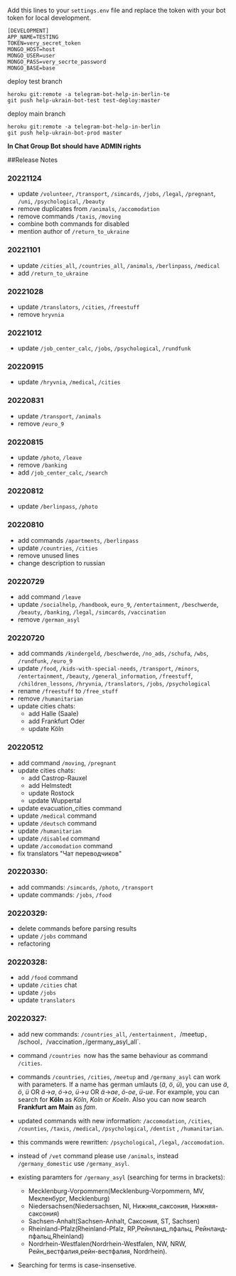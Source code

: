 
Add this lines to your `settings.env` file and replace the token with your bot token for local development.

```
[DEVELOPMENT]
APP_NAME=TESTING
TOKEN=very_secret_token
MONGO_HOST=host
MONGO_USER=user
MONGO_PASS=very_secrte_password
MONGO_BASE=base
```

deploy test branch
```
heroku git:remote -a telegram-bot-help-in-berlin-te 
git push help-ukrain-bot-test test-deploy:master
```

deploy main branch 
```
heroku git:remote -a telegram-bot-help-in-berlin
git push help-ukrain-bot-prod master
```

**In Chat Group Bot should have ADMIN rights**

##Release Notes
### 20221124
- update `/volunteer`, `/transport`, `/simcards`, `/jobs`, `/legal`, `/pregnant`, `/uni`, `/psychological`, `/beauty`
- remove duplicates from `/animals`, `/accomodation`
- remove commands `/taxis`, `/moving`
- combine both commands for disabled
- mention author of `/return_to_ukraine`

### 20221101
- update `/cities_all`, `/countries_all`, `/animals`, `/berlinpass`, `/medical`
- add `/return_to_ukraine`

### 20221028
- update `/translators`, `/cities`, `/freestuff`
- remove `hryvnia`

### 20221012
- update `/job_center_calc`, `/jobs`, `/psychological`, `/rundfunk`

### 20220915
- update `/hryvnia`, `/medical`, `/cities`

### 20220831
- update `/transport`, `/animals`
- remove `/euro_9`

### 20220815
- update `/photo`, `/leave`
- remove `/banking`
- add `/job_center_calc`, `/search`

### 20220812
- update `/berlinpass`, `/photo`

### 20220810
- add commands `/apartments`, `/berlinpass`
- update `/countries`, `/cities`
- remove unused lines
- change description to russian

### 20220729
- add command `/leave`
- update `/socialhelp`, `/handbook`, `euro_9`, `/entertainment`, `/beschwerde`, `/beauty`, `/banking`, `/legal`, `/simcards`, `/vaccination`
- remove `/german_asyl`

### 20220720
- add commands `/kindergeld`, `/beschwerde`, `/no_ads`, `/schufa`, `/wbs`, `/rundfunk`, `/euro_9`
- update `/food`, `/kids-with-special-needs`, `/transport`, `/minors`, `/entertainment`, `/beauty`, `/general_information`, `/freestuff`, `/children_lessons`, `/hryvnia`, `/translators`, `/jobs`, `/psychological`
- rename `/freestuff` to `/free_stuff`
- remove `/humanitarian`
- update cities chats:
  - add Halle (Saale)
  - add Frankfurt Oder
  - update Köln

### 20220512
- add command `/moving`, `/pregnant`
- update cities chats:
  - add Castrop-Rauxel 
  - add Helmstedt 
  - update Rostock 
  - update Wuppertal 
- update evacuation_cities command 
- update `/medical` command
- update `/deutsch` command
- update `/humanitarian`
- update `/disabled` command
- update `/accomodation` command
- fix translators "Чат переводчиков"
### 20220330:
- add commands: `/simcards`, `/photo`, `/transport`
- update commands: `/jobs`, `/food`
### 20220329:
- delete commands before parsing results
- update `/jobs` command
- refactoring
### 20220328:
- add `/food` command
- update `/cities` chat
- update `/jobs`
- update `translators`

### 20220327:
- add new commands: `/countries_all`, `/entertainment, `/meetup`, `/school`, `/vaccination` , `/germany_asyl_all`.
- command `/countries `now has the same behaviour as command `/cities`.
- commands `/countries`, `/cities`, `/meetup` and `/germany_asyl` can work with parameters. If a name has german umlauts (*ä*, *ö*, *ü*), you can use *ä*, *ö*, *ü* OR *ä*->*a*, *ö*->*o*, *ü*->*u* OR *ä*->*ae*, *ö*-*oe*, *ü*-*ue*. For example, you can search for **Köln** as *Köln*, *Koln* or *Koeln*. Also you can now search **Frankfurt am Main** as *fam*.
- updated commands with new information: `/accomodation`, `/cities`, `/counties`, `/taxis`, `/medical`, `/psychological`, `/dentist` , `/humanitarian`.
- this commands were rewritten: `/psychological`, `/legal`, `/accomodation`. 
- instead of `/vet` command please use `/animals`, instead `/germany_domestic` use `/germany_asyl`.
- existing paramters for `/germany_asyl` (searching for terms in brackets):
  - Mecklenburg-Vorpommern(Mecklenburg-Vorpommern, MV, Мекленбург, Mecklenburg)
  - Niedersachsen(Niedersachsen, NI, Нижняя_саксония, Нижняя-саксония)
  - Sachsen-Anhalt(Sachsen-Anhalt, Саксония, ST, Sachsen)
  - Rheinland-Pfalz(Rheinland-Pfalz, RP,Рейнланд_пфальц, Рейнланд-пфальц,Rheinland)
  - Nordrhein-Westfalen(Nordrhein-Westfalen, NW, NRW, Рейн_вестфалия,рейн-вестфалия,  Nordrhein).

- Searching for terms is case-insensetive.